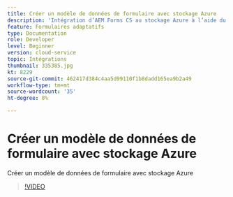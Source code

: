 ```yaml
---
title: Créer un modèle de données de formulaire avec stockage Azure
description: 'Intégration d’AEM Forms CS au stockage Azure à l’aide du modèle de données de formulaire '
feature: Formulaires adaptatifs
type: Documentation
role: Developer
level: Beginner
version: cloud-service
topic: Intégrations
thumbnail: 335385.jpg
kt: 8229
source-git-commit: 462417d384c4aa5d99110f1b8dadd165ea9b2a49
workflow-type: tm+mt
source-wordcount: '35'
ht-degree: 8%

---
```


# Créer un modèle de données de formulaire avec stockage Azure

Créer un modèle de données de formulaire avec stockage Azure

>[!VIDEO](https://video.tv.adobe.com/v/335385/?quality=12&learn=on)


